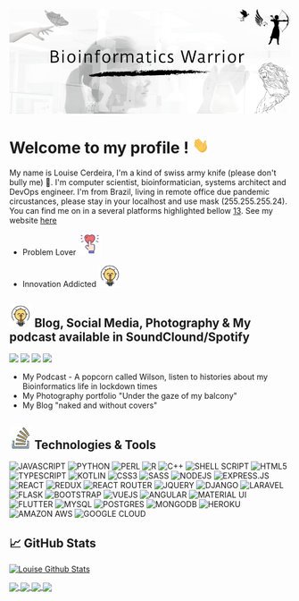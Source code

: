 <!-- More info, tips and tricks for making GitHub Profile README can be found in my article at https://towardsdatascience.com/build-a-stunning-readme-for-your-github-profile-9b80434fe5d7 --><img
![start](assets/readme_header1.png)

# Welcome to my profile ! <img src="assets/wave.gif" width="30"/>

My name is Louise Cerdeira, I'm a kind of swiss army knife (please don't bully me) 🦖. I'm computer scientist, bioinformatician, systems architect and DevOps engineer. I'm from Brazil, living in remote office due pandemic circustances, please stay in your localhost and use mask  (255.255.255.24). 
You can find me on in a several platforms highlighted bellow [1][2][3]. See my website [here](https://lcerdeira.github.io/portfolio/)

- Problem Lover <img src="assets/iconfinder_love-heart-romantic-marriage-18_4180551.svg" width="40"/>

- Innovation Addicted <img src="assets/iconfinder_496_bulb_energy_idea_solution_4212938.svg" width="40"/>

## <img src="assets/iconfinder_496_bulb_energy_idea_solution_4212938.svg" width="40"/> Blog, Social Media, Photography & My podcast available in SoundClound/Spotify

![](https://img.shields.io/badge/medium-%2312100E.svg?&style=for-the-badge&logo=medium&logoColor=white)
![](https://img.shields.io/badge/youtube-%23FF0000.svg?&style=for-the-badge&logo=youtube&logoColor=white)
![](https://img.shields.io/badge/spotify-%231ED760.svg?&style=for-the-badge&logo=spotify&logoColor=white)
![](https://img.shields.io/badge/soundcloud-FF3300?logo=soundcloud&logoColor=white&style=for-the-badge)

- My Podcast - A popcorn called Wilson, listen to histories about my Bioinformatics  life in lockdown times
- My Photography portfolio "Under the gaze of my balcony"
- My Blog "naked and without covers"

## <img src="assets/iconfinder_logo_stackoverflow_Stack_overflow_6541614.svg" width="40"/> Technologies & Tools

![JAVASCRIPT](https://img.shields.io/badge/javascript-%23F7DF1E.svg?&style=for-the-badge&logo=javascript&logoColor=black)
![PYTHON](https://img.shields.io/badge/python-%233776AB.svg?&style=for-the-badge&logo=python&logoColor=white)
![PERL](https://img.shields.io/badge/perl-%2339457E.svg?&style=for-the-badge&logo=perl&logoColor=white)
![R](https://img.shields.io/badge/r-%23276DC3.svg?&style=for-the-badge&logo=r&logoColor=white)
![C++](https://img.shields.io/badge/c++%20-%2300599C.svg?&style=for-the-badge&logo=c%2B%2B&logoColor=white)
![SHELL SCRIPT](https://img.shields.io/badge/shell_script%20-%23121011.svg?&style=for-the-badge&logo=gnu-bash&logoColor=white)
![HTML5](https://img.shields.io/badge/html5%20-%23E34F26.svg?&style=for-the-badge&logo=html5&logoColor=white)
![TYPESCRIPT](https://img.shields.io/badge/typescript%20-%23007ACC.svg?&style=for-the-badge&logo=typescript&logoColor=white)
![KOTLIN](https://img.shields.io/badge/kotlin-%230095D5.svg?&style=for-the-badge&logo=kotlin&logoColor=white)
![CSS3](https://img.shields.io/badge/css3%20-%231572B6.svg?&style=for-the-badge&logo=css3&logoColor=white)
![SASS](https://img.shields.io/badge/sass%20-%23CC6699.svg?&style=for-the-badge&logo=sass&logoColor=white)
![NODEJS](https://img.shields.io/badge/node.js%20-%2343853D.svg?&style=for-the-badge&logo=node.js&logoColor=white)
![EXPRESS.JS](https://img.shields.io/badge/express.js%20-%23404d59.svg?&style=for-the-badge)
![REACT](https://img.shields.io/badge/react%20-%2320232a.svg?&style=for-the-badge&logo=react&logoColor=%2361DAFB)
![REDUX](https://img.shields.io/badge/redux%20-%23593d88.svg?&style=for-the-badge&logo=redux&logoColor=white)
![REACT ROUTER](https://img.shields.io/badge/react_router%20-CA4245.svg?&style=for-the-badge&logo=react-router&logoColor=white)
![JQUERY](https://img.shields.io/badge/jquery%20-%230769AD.svg?&style=for-the-badge&logo=jquery&logoColor=white)
![DJANGO](https://img.shields.io/badge/django%20-%23092E20.svg?&style=for-the-badge&logo=django&logoColor=white)
![LARAVEL](https://img.shields.io/badge/laravel%20-%23FF2D20.svg?&style=for-the-badge&logo=laravel&logoColor=white)
![FLASK](https://img.shields.io/badge/flask%20-%23000.svg?&style=for-the-badge&logo=flask&logoColor=white)
![BOOTSTRAP](https://img.shields.io/badge/bootstrap%20-%23563D7C.svg?&style=for-the-badge&logo=bootstrap&logoColor=white)
![VUEJS](https://img.shields.io/badge/vuejs%20-%2335495e.svg?&style=for-the-badge&logo=vue.js&logoColor=%234FC08D)
![ANGULAR](https://img.shields.io/badge/angular%20-%23DD0031.svg?&style=for-the-badge&logo=angular&logoColor=white)
![MATERIAL UI](https://img.shields.io/badge/material%20ui%20-%230081CB.svg?&style=for-the-badge&logo=material-ui&logoColor=white)
![FLUTTER](https://img.shields.io/badge/Flutter%20-%2302569B.svg?&style=for-the-badge&logo=Flutter&logoColor=white)
![MYSQL](https://img.shields.io/badge/mysql-%2300f.svg?&style=for-the-badge&logo=mysql&logoColor=white)
![POSTGRES](https://img.shields.io/badge/postgres-%23316192.svg?&style=for-the-badge&logo=postgresql&logoColor=white)
![MONGODB](https://img.shields.io/badge/MongoDB-%234ea94b.svg?&style=for-the-badge&logo=mongodb&logoColor=white)
![HEROKU](https://img.shields.io/badge/heroku%20-430098.svg?&style=for-the-badge&logo=heroku&logoColor=white)
![AMAZON AWS](https://img.shields.io/badge/Amazon%20AWS-%23232F3E?logo=amazon-aws&logoColor=white&style=for-the-badge)
![GOOGLE CLOUD](https://img.shields.io/badge/Google%20Cloud-%234285F4?logo=google-cloud&logoColor=white&style=for-the-badge)

## &#x1f4c8; GitHub Stats
[![Louise Github Stats](https://github-readme-stats.vercel.app/api?username=lcerdeira&count_private=true&show_icons=true&theme=radical)](https://github.com/lcerdeira/github-readme-stats)

<!--
[![Top Langs](https://github-readme-stats.vercel.app/api/top-langs/?username=lcerdeira&langs_count=8&show_icons=true&theme=radical)](https://github.com/lcerdeira/github-readme-stats)
-->

<a href="https://github.com/lcerdeira/github-readme-stats">
  <img align="center" src="https://github-readme-stats.vercel.app/api/pin/?username=lcerdeira&repo=github-readme-stats" />
</a>
<a href="https://github.com/lcerdeira/Spider">
  <img align="center" src="https://github-readme-stats.vercel.app/api/pin/?username=lcerdeira&repo=Spider" />
</a>
<a href="https://github.com/kelwyres/Kleborate_viz">
  <img align="center" src="https://github-readme-stats.vercel.app/api/pin/?username=lcerdeira&repo=Kleborate_viz" />
</a>
<a href="https://github.com/zadyson/TyphiNET">
  <img align="center" src="https://github-readme-stats.vercel.app/api/pin/?username=lcerdeira&repo=TyphiNET" />
</a>

<!-- links to social media icons -->

<!-- icons with padding -->

[1.1]: http://i.imgur.com/tXSoThF.png (twitter icon with padding)
[2.1]: http://i.imgur.com/0o48UoR.png (github icon with padding)

<!-- icons without padding -->

[1.2]: http://i.imgur.com/wWzX9uB.png (twitter icon without padding)
[2.2]: http://i.imgur.com/9I6NRUm.png (github icon without padding)
[3.2]: https://raw.githubusercontent.com/lcerdeira/lcerdeira/linkedin-3-16.png (LinkedIn icon without padding)


<!-- links to your social media accounts -->

[1]: https://twitter.com/lcerdeira
[2]: https://github.com/lcerdeira
[3]: https://www.linkedin.com/in/louisecerdeira


<!-- Resources MIT Lincense -->
<!-- Icons: https://simpleicons.org/ -->
<!-- GitHub Stats: https://github.com/anuraghazra/github-readme-stats -->
<!-- Emojis: https://emojipedia.org/emoji/ -->
<!-- HTML Emojis: https://www.fileformat.info/index.htm -->
<!-- Shields: https://shields.io/ -->
<!-- Awesome GitHub Profile README: https://github.com/abhisheknaiidu/awesome-github-profile-readme -->
